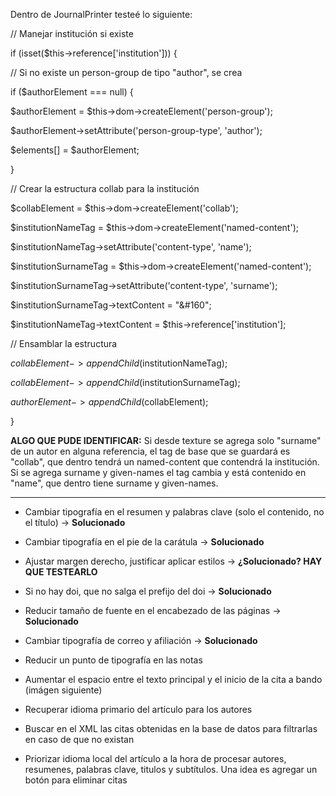 
Dentro de JournalPrinter testeé lo siguiente:

// Manejar institución si existe

if (isset($this->reference['institution'])) {

// Si no existe un person-group de tipo "author", se crea

if ($authorElement === null) {

$authorElement = $this->dom->createElement('person-group');

$authorElement->setAttribute('person-group-type', 'author');

$elements[] = $authorElement;

}

// Crear la estructura collab para la institución

$collabElement = $this->dom->createElement('collab');

$institutionNameTag = $this->dom->createElement('named-content');

$institutionNameTag->setAttribute('content-type', 'name');

$institutionSurnameTag = $this->dom->createElement('named-content');

$institutionSurnameTag->setAttribute('content-type', 'surname');

$institutionSurnameTag->textContent = "&#160";

  

$institutionNameTag->textContent = $this->reference['institution'];

// Ensamblar la estructura

$collabElement->appendChild($institutionNameTag);

$collabElement->appendChild($institutionSurnameTag);

$authorElement->appendChild($collabElement);

}

**ALGO QUE PUDE IDENTIFICAR:** Si desde texture se agrega solo "surname" de un autor en alguna referencia, el tag de base que se guardará es  "collab", que dentro tendrá un named-content que contendrá la institución.
Si se agrega surname y given-names el tag cambia y está contenido en "name", que dentro tiene surname y given-names.

---

- Cambiar tipografía en el resumen y palabras clave (solo el contenido, no el título) -> **Solucionado**

- Cambiar tipografía en el pie de la carátula -> **Solucionado**

- Ajustar margen derecho, justificar aplicar estilos -> **¿Solucionado? HAY QUE TESTEARLO**

- Si no hay doi, que no salga el prefijo del doi -> **Solucionado**

- Reducir tamaño de fuente en el encabezado de las páginas -> **Solucionado** 

- Cambiar tipografía de correo y afiliación -> **Solucionado**

- Reducir un punto de tipografía en las notas

- Aumentar el espacio entre el texto principal y el inicio de la cita a bando (imágen siguiente)

- Recuperar idioma primario del artículo para los autores

- Buscar en el XML las citas obtenidas en la base de datos para filtrarlas en caso de que no existan

- Priorizar idioma local del artículo a la hora de procesar autores, resumenes, palabras clave, titulos y subtítulos. Una idea es agregar un botón para eliminar citas

